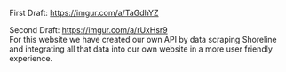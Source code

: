 
First Draft: https://imgur.com/a/TaGdhYZ <br />

Second Draft: https://imgur.com/a/rUxHsr9 <br />
For this website we have created our own API by data scraping Shoreline and integrating all that data into our own website in a more user friendly experience.
